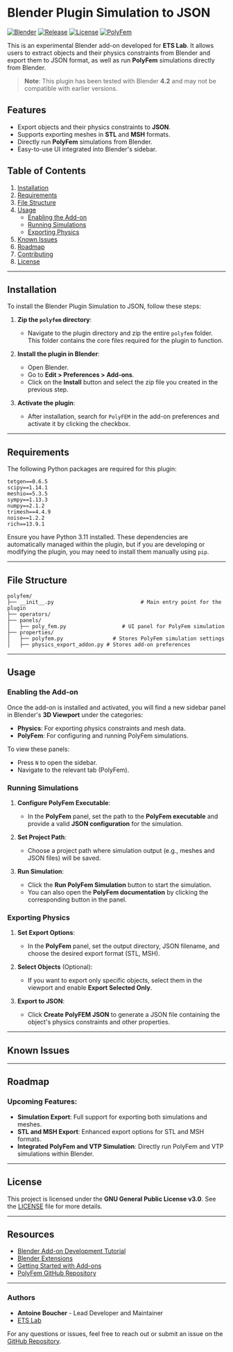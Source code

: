 # Blender Plugin Simulation to JSON

[![Blender](https://img.shields.io/badge/Blender-4.20%2B-orange)](https://www.blender.org/)
[![Release](https://img.shields.io/github/v/release/ETSTribology/BlenderPluginSimulation)](https://github.com/ETSTribology/BlenderPluginSimulation/releases)
[![License](https://img.shields.io/github/license/ETSTribology/BlenderPluginSimulation)](./LICENSE)
[![PolyFem](https://img.shields.io/badge/PolyFem-Compatible-blue)](https://polyfem.github.io/)

This is an experimental Blender add-on developed for **ETS Lab**. It allows users to extract objects and their physics constraints from Blender and export them to JSON format, as well as run **PolyFem** simulations directly from Blender.

> **Note**: This plugin has been tested with Blender **4.2** and may not be compatible with earlier versions.

## Features

- Export objects and their physics constraints to **JSON**.
- Supports exporting meshes in **STL** and **MSH** formats.
- Directly run **PolyFem** simulations from Blender.
- Easy-to-use UI integrated into Blender's sidebar.

## Table of Contents

1. [Installation](#installation)
2. [Requirements](#requirements)
3. [File Structure](#file-structure)
4. [Usage](#usage)
    - [Enabling the Add-on](#enabling-the-add-on)
    - [Running Simulations](#running-simulations)
    - [Exporting Physics](#exporting-physics)
5. [Known Issues](#known-issues)
6. [Roadmap](#roadmap)
7. [Contributing](#contributing)
8. [License](#license)

---

## Installation

To install the Blender Plugin Simulation to JSON, follow these steps:

1. **Zip the `polyfem` directory**:
   - Navigate to the plugin directory and zip the entire `polyfem` folder. This folder contains the core files required for the plugin to function.

2. **Install the plugin in Blender**:
   - Open Blender.
   - Go to **Edit > Preferences > Add-ons**.
   - Click on the **Install** button and select the zip file you created in the previous step.

3. **Activate the plugin**:
   - After installation, search for `PolyFEM` in the add-on preferences and activate it by clicking the checkbox.

---

## Requirements

The following Python packages are required for this plugin:

```plaintext
tetgen==0.6.5
scipy==1.14.1
meshio==5.3.5
sympy==1.13.3
numpy==2.1.2
trimesh==4.4.9
noise==1.2.2
rich==13.9.1
```

Ensure you have Python 3.11 installed. These dependencies are automatically managed within the plugin, but if you are developing or modifying the plugin, you may need to install them manually using `pip`.

---

## File Structure

```
polyfem/
├── __init__.py                            # Main entry point for the plugin
├── operators/
├── panels/
│   ├── poly_fem.py                  # UI panel for PolyFem simulation
├── properties/
│   ├── polyfem.py                # Stores PolyFem simulation settings
│   ├── physics_export_addon.py # Stores add-on preferences
```

---

## Usage

### Enabling the Add-on

Once the add-on is installed and activated, you will find a new sidebar panel in Blender's **3D Viewport** under the categories:

- **Physics**: For exporting physics constraints and mesh data.
- **PolyFem**: For configuring and running PolyFem simulations.

To view these panels:
- Press `N` to open the sidebar.
- Navigate to the relevant tab (PolyFem).

### Running Simulations

1. **Configure PolyFem Executable**:
   - In the **PolyFem** panel, set the path to the **PolyFem executable** and provide a valid **JSON configuration** for the simulation.
   
2. **Set Project Path**:
   - Choose a project path where simulation output (e.g., meshes and JSON files) will be saved.

3. **Run Simulation**:
   - Click the **Run PolyFem Simulation** button to start the simulation.
   - You can also open the **PolyFem documentation** by clicking the corresponding button in the panel.

### Exporting Physics

1. **Set Export Options**:
   - In the **PolyFem** panel, set the output directory, JSON filename, and choose the desired export format (STL, MSH).

2. **Select Objects** (Optional):
   - If you want to export only specific objects, select them in the viewport and enable **Export Selected Only**.

3. **Export to JSON**:
   - Click **Create PolyFEM JSON** to generate a JSON file containing the object's physics constraints and other properties.

---

## Known Issues

---

## Roadmap

### Upcoming Features:
- **Simulation Export**: Full support for exporting both simulations and meshes.
- **STL and MSH Export**: Enhanced export options for STL and MSH formats.
- **Integrated PolyFem and VTP Simulation**: Directly run PolyFem and VTP simulations within Blender.

---

## License

This project is licensed under the **GNU General Public License v3.0**. See the [LICENSE](./LICENSE) file for more details.

---

## Resources

- [Blender Add-on Development Tutorial](https://docs.blender.org/manual/en/latest/advanced/scripting/addon_tutorial.html)
- [Blender Extensions](https://docs.blender.org/manual/en/latest/advanced/extensions/index.html)
- [Getting Started with Add-ons](https://docs.blender.org/manual/en/latest/advanced/extensions/getting_started.html)
- [PolyFem GitHub Repository](https://github.com/polyfem/polyfem)

---

### Authors

- **Antoine Boucher** - Lead Developer and Maintainer
- [ETS Lab](https://www.etsmtl.ca/en/research/chairs-and-labs/lab-multimedia)

For any questions or issues, feel free to reach out or submit an issue on the [GitHub Repository](https://github.com/ETSTribology/BlenderPluginSimulation).
